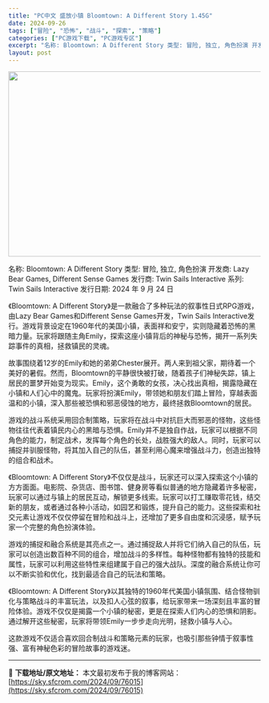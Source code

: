 ```yaml
---
title: "PC中文 盛放小镇 Bloomtown: A Different Story 1.45G"
date: 2024-09-26
tags: ["冒险", "恐怖", "战斗", "探索", "策略"]
categories: ["PC游戏下载", "PC游戏专区"]
excerpt: "名称: Bloomtown: A Different Story 类型: 冒险, 独立, 角色扮演 开发商: Lazy Bear Games, Different Sense Games 发行商: Twin Sails Interactive 系列: Twin Sails Interactive 发&hellip;"
layout: post
---
```


<img class="aligncenter size-full wp-image-76016" src="https://sky.sfcrom.com/wp-content/uploads/2024/09/2024092607551458.webp" alt="" width="660" height="370" />

名称: Bloomtown: A Different Story
类型: 冒险, 独立, 角色扮演
开发商: Lazy Bear Games, Different Sense Games
发行商: Twin Sails Interactive
系列: Twin Sails Interactive
发行日期: 2024 年 9 月 24 日

《Bloomtown: A Different Story》是一款融合了多种玩法的叙事性日式RPG游戏，由Lazy Bear Games和Different Sense Games开发，Twin Sails Interactive发行。游戏背景设定在1960年代的美国小镇，表面祥和安宁，实则隐藏着恐怖的黑暗力量。玩家将跟随主角Emily，探索这座小镇背后的神秘与恐怖，揭开一系列失踪事件的真相，拯救镇民的灵魂。

故事围绕着12岁的Emily和她的弟弟Chester展开。两人来到祖父家，期待着一个美好的暑假。然而，Bloomtown的平静很快被打破，随着孩子们神秘失踪，镇上居民的噩梦开始变为现实。Emily，这个勇敢的女孩，决心找出真相，揭露隐藏在小镇和人们心中的魔鬼。玩家将扮演Emily，带领她和朋友们踏上冒险，穿越表面温和的小镇，深入那些被恐惧和邪恶侵蚀的地方，最终拯救Bloomtown的居民。

游戏的战斗系统采用回合制策略，玩家将在战斗中对抗巨大而邪恶的怪物，这些怪物往往代表着镇民内心的黑暗与恐惧。Emily并不是独自作战，玩家可以根据不同角色的能力，制定战术，发挥每个角色的长处，战胜强大的敌人。同时，玩家可以捕捉并驯服怪物，将其加入自己的队伍，甚至利用心魔来增强战斗力，创造出独特的组合和战术。

《Bloomtown: A Different Story》不仅仅是战斗，玩家还可以深入探索这个小镇的方方面面。电影院、杂货店、图书馆、健身房等看似普通的地方隐藏着许多秘密，玩家可以通过与镇上的居民互动，解锁更多线索。玩家可以打工赚取零花钱，结交新的朋友，或者通过各种小活动，如园艺和锻炼，提升自己的能力。这些探索和社交元素让游戏不仅仅停留在冒险和战斗上，还增加了更多自由度和沉浸感，赋予玩家一个完整的角色扮演体验。

游戏的捕捉和融合系统是其亮点之一。通过捕捉敌人并将它们纳入自己的队伍，玩家可以创造出数百种不同的组合，增加战斗的多样性。每种怪物都有独特的技能和属性，玩家可以利用这些特性来组建属于自己的强大战队。深度的融合系统让你可以不断实验和优化，找到最适合自己的玩法和策略。

《Bloomtown: A Different Story》以其独特的1960年代美国小镇氛围、结合怪物驯化与策略战斗的丰富玩法，以及扣人心弦的叙事，给玩家带来一场深刻且丰富的冒险体验。游戏不仅仅是揭露一个小镇的秘密，更是在探索人们内心的恐惧和阴影。通过解开这些秘密，玩家将带领Emily一步步走向光明，拯救小镇与人心。

这款游戏不仅适合喜欢回合制战斗和策略元素的玩家，也吸引那些钟情于叙事性强、富有神秘色彩的冒险故事的游戏迷。

---
📖 **下载地址/原文地址：** 本文最初发布于我的博客网站：[https://sky.sfcrom.com/2024/09/76015](https://sky.sfcrom.com/2024/09/76015)
